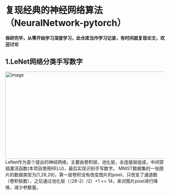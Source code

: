 # 复现经典的神经网络算法（NeuralNetwork-pytorch）
**保研完毕，从零开始学习深度学习，此仓库当作学习记录，有时间就复现论文，欢迎讨论**
## 1.LeNet网络分类手写数字  
<img width="1055" height="276" alt="image" src="https://github.com/user-attachments/assets/73333ebe-44a1-4618-bad5-aa1763ff495a" />  
LeNet作为首个提出的神经网络，主要由卷积层，池化层，全连接层组成，中间穿插激活函数(本项目使用RELU)，最后实现识别手写数字。  
MNIST数据集的一张图片的数据类型为[1,28,28]，第一层卷积没有改变图片的pixel，只改变了通道数（卷积核数），之后通过池化层（（28-2）/2）+1 == 14，来对图片pixel进行降维，减少参数量。



